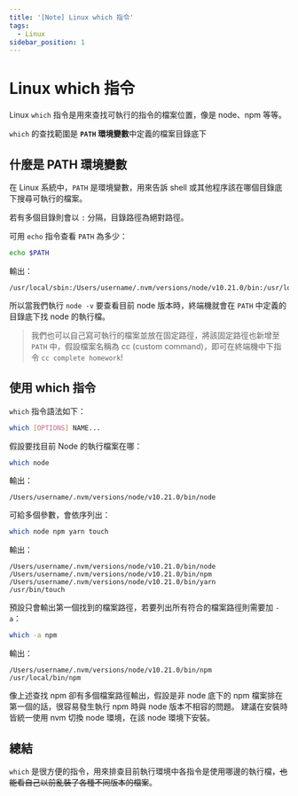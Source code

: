 ```yaml
---
title: '[Note] Linux which 指令'
tags:
  - Linux
sidebar_position: 1
---
```


# Linux which 指令

Linux `which` 指令是用來查找可執行的指令的檔案位置，像是 node、npm 等等。

`which` 的查找範圍是 **`PATH` 環境變數**中定義的檔案目錄底下

## 什麼是 PATH 環境變數

在 Linux 系統中，`PATH` 是環境變數，用來告訴 shell 或其他程序該在哪個目錄底下搜尋可執行的檔案。

若有多個目錄則會以 `:` 分隔，目錄路徑為絕對路徑。

可用 `echo` 指令查看 `PATH` 為多少：
```bash
echo $PATH
```

輸出：
```
/usr/local/sbin:/Users/username/.nvm/versions/node/v10.21.0/bin:/usr/local/bin:/usr/sbin:/usr/bin:/sbin:/bin
```

所以當我們執行 `node -v` 要查看目前 node 版本時，終端機就會在 `PATH` 中定義的目錄底下找 node 的執行檔。

> 我們也可以自己寫可執行的檔案並放在固定路徑，將該固定路徑也新增至 `PATH` 中，假設檔案名稱為 cc (custom command)，即可在終端機中下指令 `cc complete homework`!

## 使用 which 指令
`which` 指令語法如下：
```bash
which [OPTIONS] NAME...
```

假設要找目前 Node 的執行檔案在哪：
```bash
which node
```
輸出：
```
/Users/username/.nvm/versions/node/v10.21.0/bin/node
```

可給多個參數，會依序列出：
```bash
which node npm yarn touch
```
輸出：
```
/Users/username/.nvm/versions/node/v10.21.0/bin/node
/Users/username/.nvm/versions/node/v10.21.0/bin/npm
/Users/username/.nvm/versions/node/v10.21.0/bin/yarn
/usr/bin/touch
```

預設只會輸出第一個找到的檔案路徑，若要列出所有符合的檔案路徑則需要加 `-a`：
```bash
which -a npm
```
輸出：
```
/Users/username/.nvm/versions/node/v10.21.0/bin/npm
/usr/local/bin/npm
```

像上述查找 npm 卻有多個檔案路徑輸出，假設是非 node 底下的 npm 檔案排在第一個的話，很容易發生執行 npm 時與 node 版本不相容的問題。
建議在安裝時皆統一使用 nvm 切換 node 環境，在該 node 環境下安裝。

## 總結

`which` 是很方便的指令，用來排查目前執行環境中各指令是使用哪邊的執行檔，~~也能看自己以前亂裝了各種不同版本的檔案~~。